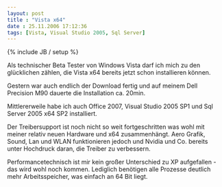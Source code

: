 ```yaml
---
layout: post
title : "Vista x64"
date : 25.11.2006 17:12:36
tags: [Vista, Visual Studio 2005, Sql Server]
---
```

{% include JB / setup %}

Als technischer Beta Tester von Windows Vista darf ich mich zu den glücklichen zählen, die Vista x64 bereits jetzt schon installieren können.

Gestern war auch endlich der Download fertig und auf meinem Dell Precision M90 dauerte die Installation ca. 20min.

Mittlererweile habe ich auch Office 2007, Visual Studio 2005 SP1 und Sql Server 2005 x64 SP2 installiert.

Der Treibersupport ist noch nicht so weit fortgeschritten was wohl mit meiner relativ neuen Hardware und x64 zusammenhängt. Aero Grafik, Sound, Lan und WLAN funktionieren jedoch und Nvidia und Co. bereits unter Hochdruck daran, die Treiber zu verbessern.

Performancetechnisch ist mir kein großer Unterschied zu XP aufgefallen - das wird wohl noch kommen. Lediglich benötigen alle Prozesse deutlich mehr Arbeitsspeicher, was einfach an 64 Bit liegt.
